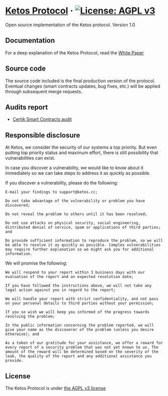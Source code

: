 # [Ketos Protocol](https://ketos.cc/) &middot; [![License: AGPL v3](https://img.shields.io/badge/License-AGPL%20v3-blue.svg)](https://www.gnu.org/licenses/agpl-3.0)

Open source implementation of the Ketos protocol. Version 1.0

## Documentation

For a deep explanation of the Ketos Protocol, read the [White Paper]()

## Source code

The source code included is the final production version of the protocol. Eventual changes (smart contracts updates, bug fixes, etc.) will be applied through subsequent merge requests.

## Audits report

- [Certik Smart Contracts audit](https://leaderboard.certik.io/projects/ketos)

## Responsible disclosure

At Ketos, we consider the security of our systems a top priority. But even putting top priority status and maximum effort, there is still possibility that vulnerabilities can exist.

In case you discover a vulnerability, we would like to know about it immediately so we can take steps to address it as quickly as possible.

If you discover a vulnerability, please do the following:

    E-mail your findings to support@ketos.cc;

    Do not take advantage of the vulnerability or problem you have discovered;

    Do not reveal the problem to others until it has been resolved;

    Do not use attacks on physical security, social engineering, distributed denial of service, spam or applications of third parties; and

    Do provide sufficient information to reproduce the problem, so we will be able to resolve it as quickly as possible. Complex vulnerabilities may require further explanation so we might ask you for additional information.

We will promise the following:

    We will respond to your report within 3 business days with our evaluation of the report and an expected resolution date;

    If you have followed the instructions above, we will not take any legal action against you in regard to the report;

    We will handle your report with strict confidentiality, and not pass on your personal details to third parties without your permission;

    If you so wish we will keep you informed of the progress towards resolving the problem;

    In the public information concerning the problem reported, we will give your name as the discoverer of the problem (unless you desire otherwise); and

    As a token of our gratitude for your assistance, we offer a reward for every report of a security problem that was not yet known to us. The amount of the reward will be determined based on the severity of the leak, the quality of the report and any additional assistance you provide.

## License

The Ketos Protocol is under [the AGPL v3 license](LICENSE.md)
